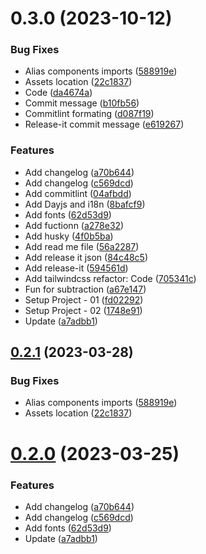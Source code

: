 

# 0.3.0 (2023-10-12)


### Bug Fixes

* Alias components imports ([588919e](https://github.com/osamasilvake/M-calculator/commit/588919e99e26d264b8fa2f993ba0bd88d9e598ac))
* Assets location ([22c1837](https://github.com/osamasilvake/M-calculator/commit/22c183712c7075250b66ff29380d2a4c4db8982a))
* Code ([da4674a](https://github.com/osamasilvake/M-calculator/commit/da4674af609767f2272b40451879ac908ff3c9a6))
* Commit message ([b10fb56](https://github.com/osamasilvake/M-calculator/commit/b10fb56316934fc208514a69b5f2396df9e6c663))
* Commitlint formating ([d087f19](https://github.com/osamasilvake/M-calculator/commit/d087f19414e27052b794e5f3fccea794ef6c429f))
* Release-it commit message ([e619267](https://github.com/osamasilvake/M-calculator/commit/e61926767460c5bcdcfef525357e51886dde1320))


### Features

* Add changelog ([a70b644](https://github.com/osamasilvake/M-calculator/commit/a70b64439bd75bb2571c3d3821b82f6891691a54))
* Add changelog ([c569dcd](https://github.com/osamasilvake/M-calculator/commit/c569dcd7e94cd540779fefcf95f7c96c7c10e3cf))
* Add commitlint ([04afbdd](https://github.com/osamasilvake/M-calculator/commit/04afbdd20d50e64ab5ef621cea6b9eda0c4f2241))
* Add Dayjs and i18n ([8bafcf9](https://github.com/osamasilvake/M-calculator/commit/8bafcf9117f04b382b42bf2ced29106e4bf111b1))
* Add fonts ([62d53d9](https://github.com/osamasilvake/M-calculator/commit/62d53d99817f16768c6fdfbc1b62969929d54f3e))
* Add fuctionn ([a278e32](https://github.com/osamasilvake/M-calculator/commit/a278e32a26c0cad287b8fb6a5c3bea8f206aeb76))
* Add husky ([4f0b5ba](https://github.com/osamasilvake/M-calculator/commit/4f0b5ba1aae52216a34e040e0bf5925c632adeef))
* Add read me file ([56a2287](https://github.com/osamasilvake/M-calculator/commit/56a2287f90e08a9060fd33ecdaa81122c2a247e1))
* Add release it json ([84c48c5](https://github.com/osamasilvake/M-calculator/commit/84c48c5ae6e8446326f845e15c7ed848ee2dc2f8))
* Add release-it ([594561d](https://github.com/osamasilvake/M-calculator/commit/594561dfa3a55c5215fbe10161f99688e0a0e7a5))
* Add tailwindcss refactor: Code ([705341c](https://github.com/osamasilvake/M-calculator/commit/705341c496ca71a2d7740bd4fbb97d0067eedf0f))
* Fun for subtraction ([a67e147](https://github.com/osamasilvake/M-calculator/commit/a67e1473e7cc05f02bf4edde0f77a51cf36c2938))
* Setup Project - 01 ([fd02292](https://github.com/osamasilvake/M-calculator/commit/fd0229217d62fa628abaebacf4e755a8b821bb03))
* Setup Project - 02 ([1748e91](https://github.com/osamasilvake/M-calculator/commit/1748e91c2d574e10345b6be4368e29f7b76a33eb))
* Update ([a7adbb1](https://github.com/osamasilvake/M-calculator/commit/a7adbb122db211635ecf31aa6eba4f0e1b0ee6a8))

## [0.2.1](https://gitlab.robotise.eu/robotise/roc/frontend/robot-gui/compare/0.2.0...0.2.1) (2023-03-28)


### Bug Fixes

* Alias components imports ([588919e](https://gitlab.robotise.eu/robotise/roc/frontend/robot-gui/commit/588919e99e26d264b8fa2f993ba0bd88d9e598ac))
* Assets location ([22c1837](https://gitlab.robotise.eu/robotise/roc/frontend/robot-gui/commit/22c183712c7075250b66ff29380d2a4c4db8982a))

# [0.2.0](https://gitlab.robotise.eu/robotise/roc/frontend/robot-gui/compare/0.1.0...0.2.0) (2023-03-25)


### Features

* Add changelog ([a70b644](https://gitlab.robotise.eu/robotise/roc/frontend/robot-gui/commit/a70b64439bd75bb2571c3d3821b82f6891691a54))
* Add changelog ([c569dcd](https://gitlab.robotise.eu/robotise/roc/frontend/robot-gui/commit/c569dcd7e94cd540779fefcf95f7c96c7c10e3cf))
* Add fonts ([62d53d9](https://gitlab.robotise.eu/robotise/roc/frontend/robot-gui/commit/62d53d99817f16768c6fdfbc1b62969929d54f3e))
* Update ([a7adbb1](https://gitlab.robotise.eu/robotise/roc/frontend/robot-gui/commit/a7adbb122db211635ecf31aa6eba4f0e1b0ee6a8))